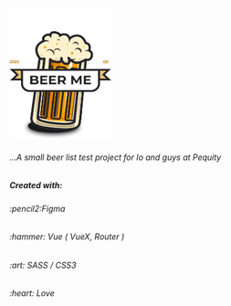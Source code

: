 <p>
  <img width="182" height="231" src="./beer-me/src/assets/pint.png" float='right'>
</p>
<h6>
   ...A small beer list test project for Io and guys at Pequity
</h6>
<h5>Created with:</h5>
<h6>:pencil2:Figma </h6>
<h6>:hammer: Vue ( VueX, Router )</h6>
<h6>:art: SASS / CSS3 </h6>
<h6>:heart: Love</h6>
